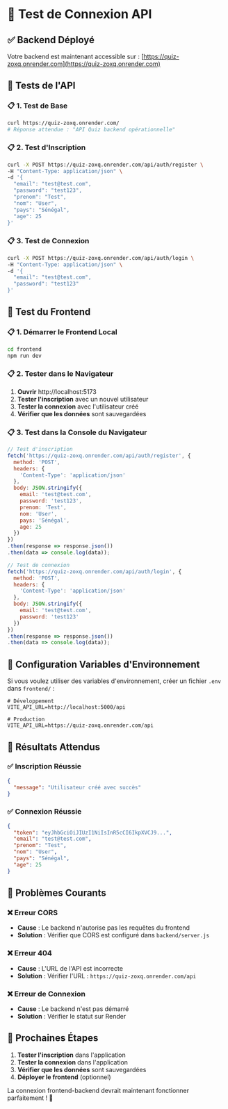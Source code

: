 # 🧪 Test de Connexion API

## ✅ **Backend Déployé**

Votre backend est maintenant accessible sur : [https://quiz-zoxq.onrender.com](https://quiz-zoxq.onrender.com)

## 🎯 **Tests de l'API**

### 📋 **1. Test de Base**

```bash
curl https://quiz-zoxq.onrender.com/
# Réponse attendue : "API Quiz backend opérationnelle"
```

### 📋 **2. Test d'Inscription**

```bash
curl -X POST https://quiz-zoxq.onrender.com/api/auth/register \
-H "Content-Type: application/json" \
-d '{
  "email": "test@test.com",
  "password": "test123",
  "prenom": "Test",
  "nom": "User",
  "pays": "Sénégal",
  "age": 25
}'
```

### 📋 **3. Test de Connexion**

```bash
curl -X POST https://quiz-zoxq.onrender.com/api/auth/login \
-H "Content-Type: application/json" \
-d '{
  "email": "test@test.com",
  "password": "test123"
}'
```

## 🎯 **Test du Frontend**

### 📋 **1. Démarrer le Frontend Local**

```bash
cd frontend
npm run dev
```

### 📋 **2. Tester dans le Navigateur**

1. **Ouvrir** http://localhost:5173
2. **Tester l'inscription** avec un nouvel utilisateur
3. **Tester la connexion** avec l'utilisateur créé
4. **Vérifier que les données** sont sauvegardées

### 📋 **3. Test dans la Console du Navigateur**

```javascript
// Test d'inscription
fetch('https://quiz-zoxq.onrender.com/api/auth/register', {
  method: 'POST',
  headers: {
    'Content-Type': 'application/json'
  },
  body: JSON.stringify({
    email: 'test@test.com',
    password: 'test123',
    prenom: 'Test',
    nom: 'User',
    pays: 'Sénégal',
    age: 25
  })
})
.then(response => response.json())
.then(data => console.log(data));

// Test de connexion
fetch('https://quiz-zoxq.onrender.com/api/auth/login', {
  method: 'POST',
  headers: {
    'Content-Type': 'application/json'
  },
  body: JSON.stringify({
    email: 'test@test.com',
    password: 'test123'
  })
})
.then(response => response.json())
.then(data => console.log(data));
```

## 🔧 **Configuration Variables d'Environnement**

Si vous voulez utiliser des variables d'environnement, créer un fichier `.env` dans `frontend/` :

```env
# Développement
VITE_API_URL=http://localhost:5000/api

# Production
VITE_API_URL=https://quiz-zoxq.onrender.com/api
```

## 🎉 **Résultats Attendus**

### ✅ **Inscription Réussie**
```json
{
  "message": "Utilisateur créé avec succès"
}
```

### ✅ **Connexion Réussie**
```json
{
  "token": "eyJhbGciOiJIUzI1NiIsInR5cCI6IkpXVCJ9...",
  "email": "test@test.com",
  "prenom": "Test",
  "nom": "User",
  "pays": "Sénégal",
  "age": 25
}
```

## 🚨 **Problèmes Courants**

### ❌ **Erreur CORS**
- **Cause** : Le backend n'autorise pas les requêtes du frontend
- **Solution** : Vérifier que CORS est configuré dans `backend/server.js`

### ❌ **Erreur 404**
- **Cause** : L'URL de l'API est incorrecte
- **Solution** : Vérifier l'URL : `https://quiz-zoxq.onrender.com/api`

### ❌ **Erreur de Connexion**
- **Cause** : Le backend n'est pas démarré
- **Solution** : Vérifier le statut sur Render

## 🎯 **Prochaines Étapes**

1. **Tester l'inscription** dans l'application
2. **Tester la connexion** dans l'application
3. **Vérifier que les données** sont sauvegardées
4. **Déployer le frontend** (optionnel)

La connexion frontend-backend devrait maintenant fonctionner parfaitement ! 🚀 